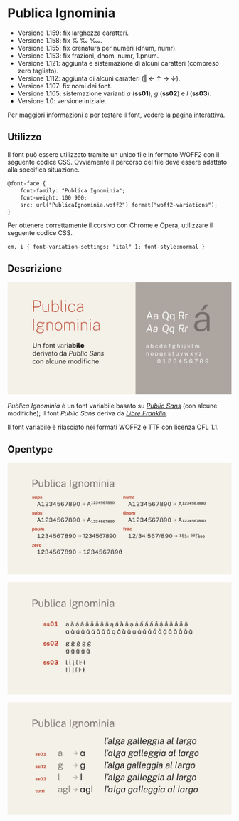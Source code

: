 # Publica Ignominia
- Versione 1.159: fix larghezza caratteri.
- Versione 1.158: fix % ‰ ‱.
- Versione 1.155: fix crenatura per numeri (dnum, numr).
- Versione 1.153: fix frazioni, dnom, numr, 1.pnum.
- Versione 1.121: aggiunta e sistemazione di alcuni caratteri (compreso zero tagliato).
- Versione 1.112: aggiunta di alcuni caratteri (‖ ← ↑ → ↓).
- Versione 1.107: fix nomi dei font.
- Versione 1.105: sistemazione varianti _a_ (__ss01__), _g_ (__ss02__) e _l_ (__ss03__).
- Versione 1.0: versione iniziale.

Per maggiori informazioni e per testare il font, vedere la [pagina interattiva](https://m-casanova.github.io/PublicaIgnominia/).

## Utilizzo
Il font può essere utilizzato tramite un unico file in formato WOFF2 con il seguente codice CSS. Ovviamente il percorso del file deve essere adattato alla specifica situazione.

    @font-face {
        font-family: "Publica Ignominia";
        font-weight: 100 900;
        src: url("PublicaIgnominia.woff2") format("woff2-variations");
    }

Per ottenere correttamente il corsivo con Chrome e Opera, utilizzare il seguente codice CSS.

    em, i { font-variation-settings: "ital" 1; font-style:normal }

## Descrizione
![image](images/publicaignominia1.jpg)

_Publica Ignominia_ è un font variabile basato su _[Public Sans](https://github.com/uswds/public-sans)_ (con alcune modifiche); il font _Public Sans_ deriva da _[Libre Franklin](https://github.com/impallari/Libre-Franklin)_.

Il font variabile è rilasciato nei formati WOFF2 e TTF con licenza OFL 1.1.

## Opentype

![image](images/publicaignominia2.jpg)

![image](images/publicaignominia4.jpg)

![image](images/publicaignominia3.jpg)
